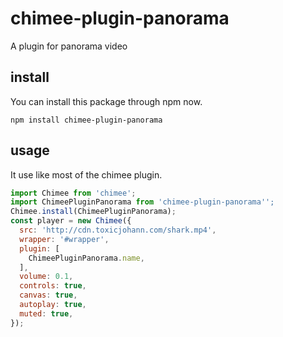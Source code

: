 # chimee-plugin-panorama
A plugin for panorama video

## install

You can install this package through npm now.

```
npm install chimee-plugin-panorama
```

## usage

It use like most of the chimee plugin.

```javascript
import Chimee from 'chimee';
import ChimeePluginPanorama from 'chimee-plugin-panorama'';
Chimee.install(ChimeePluginPanorama);
const player = new Chimee({
  src: 'http://cdn.toxicjohann.com/shark.mp4',
  wrapper: '#wrapper',
  plugin: [
    ChimeePluginPanorama.name,
  ],
  volume: 0.1,
  controls: true,
  canvas: true,
  autoplay: true,
  muted: true,
});
```

